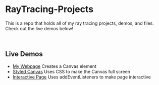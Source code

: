 # RayTracing-Projects

This is a repo that holds all of my ray tracing projects, demos, and files.  Check out the live demos below!

<br>

<h2> Live Demos </h2>

* [My Webpage](https://erichlof.github.io/RayTracing-Projects/myWebpage.html) Creates a Canvas element
* [Styled Canvas](https://erichlof.github.io/RayTracing-Projects/styledCanvas.html) Uses CSS to make the Canvas full screen
* [Interactive Page](https://erichlof.github.io/RayTracing-Projects/interactivePage.html) Uses addEventListeners to make page interactive
